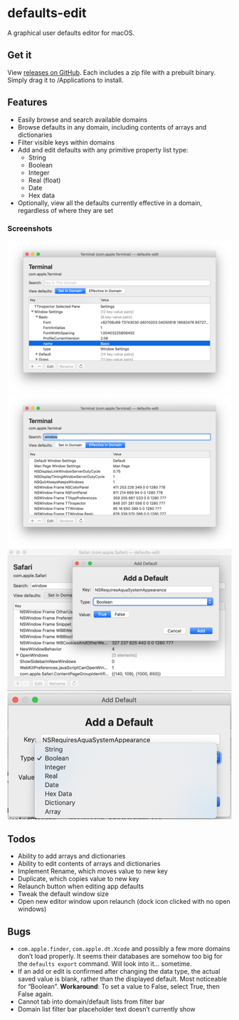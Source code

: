 # defaults-edit
A graphical user defaults editor for macOS.

## Get it
View [releases on GitHub](https://github.com/ThatsJustCheesy/defaults-edit/releases). Each includes a zip file with a prebuilt binary. Simply drag it to /Applications to install.

## Features
- Easily browse and search available domains
- Browse defaults in any domain, including contents of arrays and dictionaries
- Filter visible keys within domains
- Add and edit defaults with any primitive property list type:
  - String
  - Boolean
  - Integer
  - Real (float)
  - Date
  - Hex data
- Optionally, view all the defaults currently effective in a domain, regardless of where they are set

### Screenshots
![Viewing a nested dictionary](Screenshots/1.png)
![Defaults effective in domain, with filtering](Screenshots/2.png)
![Adding a default](Screenshots/3.png)
![Available property list types](Screenshots/4.png)

## Todos
- Ability to add arrays and dictionaries
- Ability to edit contents of arrays and dictionaries
- Implement Rename, which moves value to new key
- Duplicate, which copies value to new key
- Relaunch button when editing app defaults
- Tweak the default window size
- Open new editor window upon relaunch (dock icon clicked with no open windows)

## Bugs
- `com.apple.finder`, `com.apple.dt.Xcode` and possibly a few more domains don’t load properly. It seems their databases are somehow too big for the `defaults export` command. Will look into it… sometime.
- If an add or edit is confirmed after changing the data type, the actual saved value is blank, rather than the displayed default. Most noticeable for “Boolean”. **Workaround**: To set a value to False, select True, then False again.
- Cannot tab into domain/default lists from filter bar
- Domain list filter bar placeholder text doesn’t currently show
